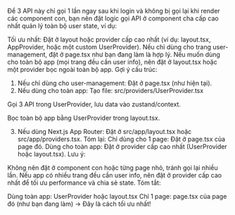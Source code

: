 Để 3 API này chỉ gọi 1 lần ngay sau khi login và không bị gọi lại khi render các component con, bạn nên đặt logic gọi API ở component cha cấp cao nhất quản lý toàn bộ user state, ví dụ:

Tối ưu nhất:
Đặt ở layout hoặc provider cấp cao nhất (ví dụ: layout.tsx, AppProvider, hoặc một custom UserProvider).
Nếu chỉ dùng cho trang user-management, đặt ở page.tsx như bạn đang làm là hợp lý.
Nếu muốn dùng cho toàn bộ app (mọi trang đều cần user info), nên đặt ở layout.tsx hoặc một provider bọc ngoài toàn bộ app.
Gợi ý cấu trúc:
1. Nếu chỉ dùng cho user-management:
Đặt ở page.tsx (như hiện tại).
2. Nếu dùng cho toàn app:
Tạo file:
src/providers/UserProvider.tsx

Gọi 3 API trong UserProvider, lưu data vào zustand/context.

Bọc toàn bộ app bằng UserProvider trong layout.tsx.

3. Nếu dùng Next.js App Router:
Đặt ở src/app/layout.tsx hoặc src/app/providers.tsx.
Tóm lại:
Chỉ dùng cho 1 page: Đặt ở page.tsx của page đó.
Dùng cho toàn app: Đặt ở provider cấp cao nhất (UserProvider hoặc layout.tsx).
Lưu ý:

Không nên đặt ở component con hoặc từng page nhỏ, tránh gọi lại nhiều lần.
Nếu app có nhiều trang đều cần user info, nên đặt ở provider cấp cao nhất để tối ưu performance và chia sẻ state.
Tóm tắt:

Dùng toàn app: UserProvider hoặc layout.tsx
Chỉ 1 page: page.tsx của page đó (như bạn đang làm)
→ Đây là cách tối ưu nhất!